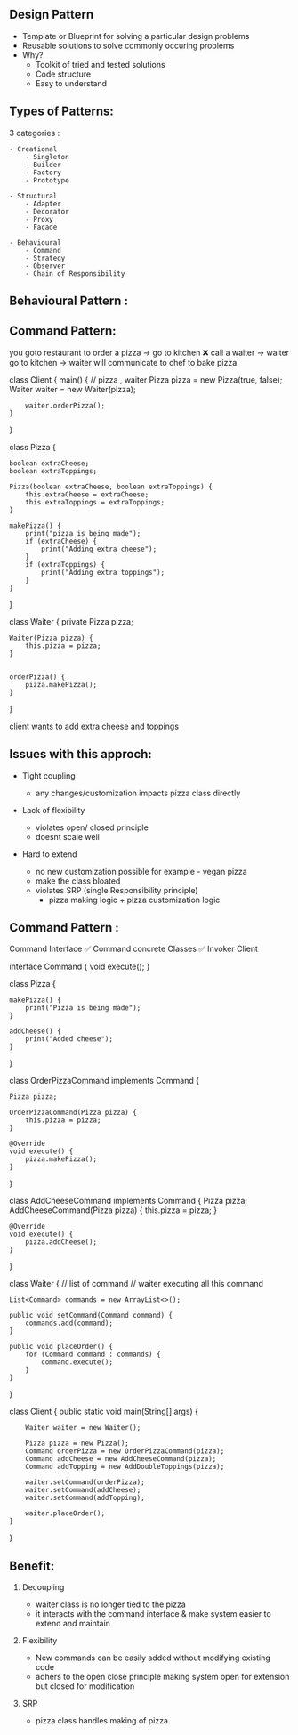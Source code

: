 
Design Pattern 
-----------------------------------
- Template or Blueprint for solving a particular design problems
- Reusable solutions to solve commonly occuring problems 
- Why?
    - Toolkit of tried and tested solutions 
    - Code structure
    - Easy to understand

Types of Patterns:
------------------------------------
3 categories :

    - Creational 
        - Singleton
        - Builder
        - Factory
        - Prototype

    - Structural
        - Adapter
        - Decorator
        - Proxy
        - Facade

    - Behavioural
        - Command
        - Strategy
        - Observer
        - Chain of Responsibility


Behavioural Pattern :
--------------------------------------

Command Pattern:
------------------

you goto restaurant to order a pizza -> go to kitchen ❌
call a waiter -> waiter go to kitchen -> waiter will communicate to chef to bake pizza 

class Client {
    main() {
        // pizza , waiter 
        Pizza pizza = new Pizza(true, false);
        Waiter waiter = new Waiter(pizza);

        waiter.orderPizza();
    }
}

class Pizza {

    boolean extraCheese;
    boolean extraToppings;

    Pizza(boolean extraCheese, boolean extraToppings) {
        this.extraCheese = extraCheese;
        this.extraToppings = extraToppings;
    }

    makePizza() {
        print("pizza is being made");
        if (extraCheese) {
            print("Adding extra cheese");
        }
        if (extraToppings) {
            print("Adding extra toppings");
        }
    }
}

class Waiter {
    private Pizza pizza;

    Waiter(Pizza pizza) {
        this.pizza = pizza;
    }


    orderPizza() {
        pizza.makePizza();
    }
}

client wants to add extra cheese and toppings 

Issues with this approch:
---------------------------
- Tight coupling 
    - any changes/customization impacts pizza class directly

- Lack of flexibility
    - violates open/ closed principle
    - doesnt scale well 

- Hard to extend 
    - no new customization possible for example - vegan pizza 
    - make the class bloated 
    - violates SRP (single Responsibility principle)
        - pizza making logic + pizza customization logic

Command Pattern :
-------------------------
Command Interface ✅
Command concrete Classes ✅
Invoker 
Client 


interface Command {
    void execute();
}

class Pizza {

    makePizza() {
        print("Pizza is being made");
    }

    addCheese() {
        print("Added cheese");
    }
}

class OrderPizzaCommand implements Command {

    Pizza pizza;

    OrderPizzaCommand(Pizza pizza) {
        this.pizza = pizza;
    }

    @Override
    void execute() {
        pizza.makePizza();
    }
}

class AddCheeseCommand implements Command {
    Pizza pizza;
    AddCheeseCommand(Pizza pizza) {
        this.pizza = pizza;
    }

    @Override
    void execute() {
        pizza.addCheese();
    }
}

class Waiter {
    // list of command 
    // waiter executing all this command 

    List<Command> commands = new ArrayList<>();

    public void setCommand(Command command) {   
        commands.add(command);
    }

    public void placeOrder() {
        for (Command command : commands) {
            command.execute();
        }
    }


}

class Client {
    public static void main(String[] args) {
        
        Waiter waiter = new Waiter();

        Pizza pizza = new Pizza();
        Command orderPizza = new OrderPizzaCommand(pizza);
        Command addCheese = new AddCheeseCommand(pizza);
        Command addTopping = new AddDoubleToppings(pizza);
       
        waiter.setCommand(orderPizza);
        waiter.setCommand(addCheese);
        waiter.setCommand(addTopping);
    
        waiter.placeOrder();
    }
}

Benefit:
-------------------
1. Decoupling
    - waiter class is no longer tied to the pizza 
    - it interacts with the command interface & make system easier to extend and maintain 

2. Flexibility
    - New commands can be easily added without modifying existing code 
    - adhers to the open close principle making system open for extension but closed for modification 

3. SRP 
    - pizza class handles making of pizza 
